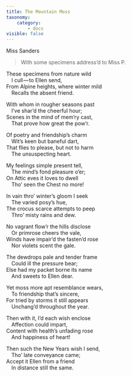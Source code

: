 ```yaml
---
title: The Mountain Moss
taxonomy:
    category:
        - docs
visible: false
---
```


<div class="author">Miss Sanders</div>

> With some specimens address’d to Miss P.

These specimens from nature wild  
&emsp;I cull — to Ellen send,  
From Alpine heights, where winter mild  
&emsp;Recalls the absent friend.

With whom in rougher seasons past  
&emsp;I’ve shar’d the cheerful hour;  
Scenes in the mind of mem’ry cast,  
&emsp;That prove how great the pow’r.

Of poetry and friendship’s charm  
&emsp;Wit’s keen but baneful dart,  
That flies to please, but not to harm  
&emsp;The unsuspecting heart.  

My feelings simple present tell,  
&emsp;The mind’s fond pleasure o’er;  
On Attic eves it loves to dwell  
&emsp;Tho’ seen the Chest no more!

In vain thro’ winter’s gloom I seek  
&emsp;The varied posy’s hue,  
The crocus scarce attempts to peep  
&emsp;Thro’ misty rains and dew.

No vagrant flow’r the hills disclose  
&emsp;Or primrose cheers the vale,  
Winds have impair’d the fasten’d rose  
&emsp;Nor violets scent the gale.  

The dewdrops pale and tender frame  
&emsp;Could ill the pressure bear;  
Else had my packet borne its name  
&emsp;And sweets to Ellen dear.  

Yet moss more apt resemblance wears,  
&emsp;To friendship that’s sincere,  
For tried by storms it still appears  
&emsp;Unchang’d throughout the year.

Then with it, I’d each wish enclose  
&emsp;Affection could impart,  
Content with health’s unfading rose  
&emsp;And happiness of heart!

Then such the New Years wish I send,  
&emsp;Tho’ late conveyance came;  
Accept it Ellen from a friend  
&emsp;In distance still the same.
